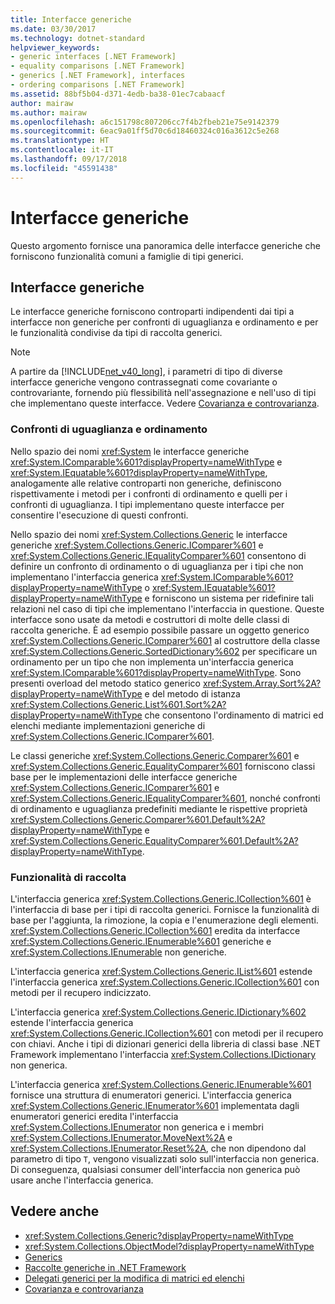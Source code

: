 ```yaml
---
title: Interfacce generiche
ms.date: 03/30/2017
ms.technology: dotnet-standard
helpviewer_keywords:
- generic interfaces [.NET Framework]
- equality comparisons [.NET Framework]
- generics [.NET Framework], interfaces
- ordering comparisons [.NET Framework]
ms.assetid: 88bf5b04-d371-4edb-ba38-01ec7cabaacf
author: mairaw
ms.author: mairaw
ms.openlocfilehash: a6c151798c807206cc7f4b2fbeb21e75e9142379
ms.sourcegitcommit: 6eac9a01ff5d70c6d18460324c016a3612c5e268
ms.translationtype: HT
ms.contentlocale: it-IT
ms.lasthandoff: 09/17/2018
ms.locfileid: "45591438"
---
```

# <a name="generic-interfaces"></a>Interfacce generiche
Questo argomento fornisce una panoramica delle interfacce generiche che forniscono funzionalità comuni a famiglie di tipi generici.  
  
## <a name="generic-interfaces"></a>Interfacce generiche  
 Le interfacce generiche forniscono controparti indipendenti dai tipi a interfacce non generiche per confronti di uguaglianza e ordinamento e per le funzionalità condivise da tipi di raccolta generici.  
  
> [!NOTE]
>  A partire da [!INCLUDE[net_v40_long](../../../includes/net-v40-long-md.md)], i parametri di tipo di diverse interfacce generiche vengono contrassegnati come covariante o controvariante, fornendo più flessibilità nell'assegnazione e nell'uso di tipi che implementano queste interfacce. Vedere [Covarianza e controvarianza](../../../docs/standard/generics/covariance-and-contravariance.md).  
  
### <a name="equality-and-ordering-comparisons"></a>Confronti di uguaglianza e ordinamento  
 Nello spazio dei nomi <xref:System> le interfacce generiche <xref:System.IComparable%601?displayProperty=nameWithType> e <xref:System.IEquatable%601?displayProperty=nameWithType>, analogamente alle relative controparti non generiche, definiscono rispettivamente i metodi per i confronti di ordinamento e quelli per i confronti di uguaglianza. I tipi implementano queste interfacce per consentire l'esecuzione di questi confronti.  
  
 Nello spazio dei nomi <xref:System.Collections.Generic> le interfacce generiche <xref:System.Collections.Generic.IComparer%601> e <xref:System.Collections.Generic.IEqualityComparer%601> consentono di definire un confronto di ordinamento o di uguaglianza per i tipi che non implementano l'interfaccia generica <xref:System.IComparable%601?displayProperty=nameWithType> o <xref:System.IEquatable%601?displayProperty=nameWithType> e forniscono un sistema per ridefinire tali relazioni nel caso di tipi che implementano l'interfaccia in questione. Queste interfacce sono usate da metodi e costruttori di molte delle classi di raccolta generiche. È ad esempio possibile passare un oggetto generico <xref:System.Collections.Generic.IComparer%601> al costruttore della classe <xref:System.Collections.Generic.SortedDictionary%602> per specificare un ordinamento per un tipo che non implementa un'interfaccia generica <xref:System.IComparable%601?displayProperty=nameWithType>. Sono presenti overload del metodo statico generico <xref:System.Array.Sort%2A?displayProperty=nameWithType> e del metodo di istanza <xref:System.Collections.Generic.List%601.Sort%2A?displayProperty=nameWithType> che consentono l'ordinamento di matrici ed elenchi mediante implementazioni generiche di <xref:System.Collections.Generic.IComparer%601>.  
  
 Le classi generiche <xref:System.Collections.Generic.Comparer%601> e <xref:System.Collections.Generic.EqualityComparer%601> forniscono classi base per le implementazioni delle interfacce generiche <xref:System.Collections.Generic.IComparer%601> e <xref:System.Collections.Generic.IEqualityComparer%601>, nonché confronti di ordinamento e uguaglianza predefiniti mediante le rispettive proprietà <xref:System.Collections.Generic.Comparer%601.Default%2A?displayProperty=nameWithType> e <xref:System.Collections.Generic.EqualityComparer%601.Default%2A?displayProperty=nameWithType>.  
  
### <a name="collection-functionality"></a>Funzionalità di raccolta  
 L'interfaccia generica <xref:System.Collections.Generic.ICollection%601> è l'interfaccia di base per i tipi di raccolta generici. Fornisce la funzionalità di base per l'aggiunta, la rimozione, la copia e l'enumerazione degli elementi. <xref:System.Collections.Generic.ICollection%601> eredita da interfacce <xref:System.Collections.Generic.IEnumerable%601> generiche e <xref:System.Collections.IEnumerable> non generiche.  
  
 L'interfaccia generica <xref:System.Collections.Generic.IList%601> estende l'interfaccia generica <xref:System.Collections.Generic.ICollection%601> con metodi per il recupero indicizzato.  
  
 L'interfaccia generica <xref:System.Collections.Generic.IDictionary%602> estende l'interfaccia generica <xref:System.Collections.Generic.ICollection%601> con metodi per il recupero con chiavi. Anche i tipi di dizionari generici della libreria di classi base .NET Framework implementano l'interfaccia <xref:System.Collections.IDictionary> non generica.  
  
 L'interfaccia generica <xref:System.Collections.Generic.IEnumerable%601> fornisce una struttura di enumeratori generici. L'interfaccia generica <xref:System.Collections.Generic.IEnumerator%601> implementata dagli enumeratori generici eredita l'interfaccia <xref:System.Collections.IEnumerator> non generica e i membri <xref:System.Collections.IEnumerator.MoveNext%2A> e <xref:System.Collections.IEnumerator.Reset%2A>, che non dipendono dal parametro di tipo `T`, vengono visualizzati solo sull'interfaccia non generica. Di conseguenza, qualsiasi consumer dell'interfaccia non generica può usare anche l'interfaccia generica.  
  
## <a name="see-also"></a>Vedere anche

- <xref:System.Collections.Generic?displayProperty=nameWithType>  
- <xref:System.Collections.ObjectModel?displayProperty=nameWithType>  
- [Generics](../../../docs/standard/generics/index.md)  
- [Raccolte generiche in .NET Framework](../../../docs/standard/generics/collections.md)  
- [Delegati generici per la modifica di matrici ed elenchi](../../../docs/standard/generics/delegates-for-manipulating-arrays-and-lists.md)  
- [Covarianza e controvarianza](../../../docs/standard/generics/covariance-and-contravariance.md)
